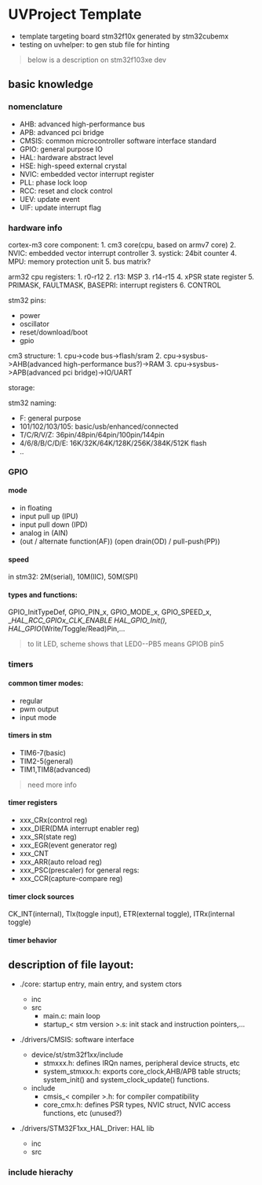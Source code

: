 # UVProject Template

- template targeting board stm32f10x generated by stm32cubemx 
- testing on uvhelper: to gen stub file for hinting

> below is a description on stm32f103xe dev

## basic knowledge

### nomenclature

- AHB: advanced high-performance bus
- APB: advanced pci bridge
- CMSIS: common microcontroller software interface standard
- GPIO: general purpose IO
- HAL: hardware abstract level
- HSE: high-speed external crystal
- NVIC: embedded vector interrupt register
- PLL: phase lock loop
- RCC: reset and clock control
- UEV: update event
- UIF: update interrupt flag


### hardware info

cortex-m3 core component:
    1. cm3 core(cpu, based on armv7 core)
    2. NVIC: embedded vector interrupt controller
    3. systick: 24bit counter
    4. MPU: memory protection unit
    5. bus matrix?

arm32 cpu registers:
    1. r0-r12
    2. r13: MSP
    3. r14-r15
    4. xPSR state register
    5. PRIMASK, FAULTMASK, BASEPRI: interrupt registers
    6. CONTROL

stm32 pins:
 - power
 - oscillator
 - reset/download/boot
 - gpio

cm3 structure:
    1. cpu->code bus->flash/sram
    2. cpu->sysbus->AHB(advanced high-performance bus?)->RAM
    3. cpu->sysbus->APB(advanced pci bridge)->IO/UART

storage:

stm32 naming:

- F: general purpose
- 101/102/103/105: basic/usb/enhanced/connected
- T/C/R/V/Z: 36pin/48pin/64pin/100pin/144pin
- 4/6/8/B/C/D/E: 16K/32K/64K/128K/256K/384K/512K flash
- ..

### GPIO

#### mode
- in floating
- input pull up (IPU)
- input pull down (IPD)
- analog in (AIN)
- (out / alternate function(AF)) (open drain(OD) / pull-push(PP))
#### speed
in stm32: 2M(serial), 10M(IIC), 50M(SPI)
#### types and functions:

GPIO_InitTypeDef, GPIO_PIN_x, GPIO_MODE_x, GPIO_SPEED_x, __HAL_RCC_GPIOx_CLK_ENABLE HAL_GPIO_Init(), HAL_GPIO_(Write/Toggle/Read)Pin,...

> to lit LED, scheme shows that LED0--PB5 means GPIOB pin5

### timers
#### common timer modes:
- regular
- pwm output
- input mode
#### timers in stm
- TIM6-7(basic)
- TIM2-5(general)
- TIM1,TIM8(advanced)
> need more info

#### timer registers
- xxx_CRx(control reg)
- xxx_DIER(DMA interrupt enabler reg)
- xxx_SR(state reg)
- xxx_EGR(event generator reg)
- xxx_CNT
- xxx_ARR(auto reload reg)
- xxx_PSC(prescaler)
for general regs:
- xxx_CCR(capture-compare reg)
#### timer clock sources
CK_INT(internal), TIx(toggle input), ETR(external toggle), ITRx(internal toggle)
#### timer behavior

## description of file layout:

- ./core: startup entry, main entry, and system ctors
  - inc
  - src
    - main.c: main loop
    - startup_< stm version >.s: init stack and instruction pointers,...

- ./drivers/CMSIS: software interface
  - device/st/stm32f1xx/include
    - stmxxx.h: defines IRQn names, peripheral device structs, etc
    - system_stmxxx.h: exports core_clock,AHB/APB table structs; system_init() and system_clock_update() functions.
  - include
    - cmsis_< compiler >.h: for compiler compatibility
    - core_cmx.h: defines PSR types, NVIC struct,  NVIC access functions, etc (unused?)

- ./drivers/STM32F1xx_HAL_Driver: HAL lib
  - inc
  - src

### include hierachy
